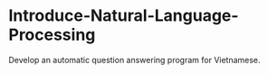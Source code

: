 # Introduce-Natural-Language-Processing
Develop an automatic question answering program for Vietnamese. 
